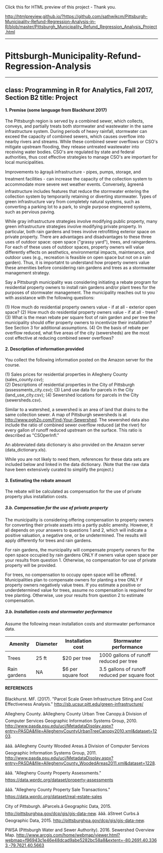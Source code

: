 Click this for HTML preview of this project - Thank you.
  
http://htmlpreview.github.io/?https://github.com/sathwikcm/Pittsburgh-Municipality-Refund-Regression-Analysis-in-R/blob/master/Pittsburgh_Municipality_Refund_Regression_Analysis_Project.html

---

# Pittsburgh-Municipality-Refund-Regression-Analysis

---
class:  Programming in R for Analytics, Fall 2017, Section B2
title:  Project
---

#### 1. Premise (some language from Blackhurst 2017)

The Pittsburgh region is served by a combined sewer, which collects, conveys, and partially treats both stormwater and wastewater in the same infrastructure system. During periods of heavy rainfall, stormwater can exceed the capacity of combined sewers, which causes overflow into nearby rivers and streams. While these combined sewer overflows or CSO's mitigate upstream flooding, they release untreated wastewater into receiving water bodies. CSO's are regulated by state and federal authorities, thus cost effective strategies to manage CSO's are important for local municipalities. 

Improvements to âgrayâ infrastructure - pipes, pumps, storage, and treatment facilities - can increase the capacity of the collection system to accommodate more severe wet weather events. Conversely, âgreenâ infrastructure includes features that reduce the stormwater entering the collection system by temporarily retaining or diverting stormwater. Types of green infrastructure vary from completely natural systems, such as converting a parking lot to a park, to single purpose engineered systems, such as pervious paving.

While gray infrastructure strategies involve modifying public property, many green infrastructure strategies involve modifying private property. In particular, both rain gardens and trees involve retrofitting exterior space on private property. There are advantages and disadvantages to these three uses of outdoor space: open space ("grassy yard"), trees, and raingardens. For each of these uses of outdoor spaces, property owners will value differently effects on aesthetics, environmental impacts, maintenance, and outdoor uses (e.g., recreation is feasible on open space but not on a rain garden). Thus, it is importatnt to understand how property owners value these amenities before considering rain gardens and trees as a stormwater management strategy.  

Say a Pittsburgh municipality was considering initiating a rebate program for residential property owners to install rain gardens and/or plant trees for the purposes of stormwater management. The municipality reaches out to you with assistance with the following questions:

(1) How much do residential property owners value - if at all - exterior open space?
(2) How much do residential property owners value - if at all - trees?
(3) What is the mean rebate per square foot of rain garden and per tree the municipality should offer property owners to incentivize their installation? See Section 3 for additional assumptions. 
(4) On the basis of rebate per overflow reduced, what five areas of the city (sewersheds) are the most cost effective at reducing combined sewer overflows? 

#### 2. Description of information provided

You collect the following information posted on the Amazon server for the course. 

(1) Sales prices for residential properties in Allegheny County (sales_county.csv);  
(2) Descriptions of residential properties in the City of Pittsburgh (assessments_city.csv);
(3) Land use data for parcels in the City (land_use_city.csv);
(4) Sewershed locations for parcels in the City (sewersheds.csv).

Similar to a watershed, a sewershed is an area of land that drains to the same collection sewer. A map of Pittsburgh sewersheds is at http://www.pgh2o.com/Find-Your-Sewershed. The sewershed data also include the ratio of combined sewer overflow reduced (at the river) for every gallon of runoff reduced upstream on the surface. This ratio is described as "CSOperInfl."

An abbreviated data dictionary is also provided on the Amazon server (data_dictionary.xls). 

While you are not likely to need them, references for these data sets are included below and linked in the data dictionary. (Note that the raw data have been extensively curated to simplify the project.) 

#### 3. Estimating the rebate amount

The rebate will be calculated as compensation for the use of private property plus installation costs. 

##### 3.b. Compensation for the use of private property

The municipality is considering offering compensation to property owners for converting their private assets into a partly public amenity. However, it all depends on your answers to questions 1 and 2, which will indicate a positive valuation, a negative one, or be undetermined. The results will apply differently for trees and rain gardens. 

For rain gardens, the municipality will compensate property owners for the open space occupied by rain gardens ONLY if owners value open space per your results from question 1. Otherwise, no compensation for use of private property will be provided. 

For trees, no compensation to occupy open space will be offered. Municipalities plan to compensate owners for planting a tree ONLY if property owners negatively value trees. If you estimate a positive or underdetermined value for trees, assume no compensation is required for tree planting. Otherwise, use your results from  question 2 to estimate compensation. 

##### 3.b. Installation costs and stormwater performance 

Assume the following mean installation costs and stormwater performance data.

|  Amenity     | Diameter | Installation cost      | Stormwater performance                       | 
|--------------|----------|------------------------|----------------------------------------------|
| Trees        | 25 ft    | $20 per tree           | 1000 gallons of runoff reduced per tree      |
| Rain gardens | NA       | $6 per square foot     | 3.5 gallons of runoff reduced per square foot|



####  REFERENCES

Blackhurst. MF. (2017). "Parcel Scale Green Infrastructure Siting and Cost Effectiveness Analysis." http://sb.ucsur.pitt.edu/green-infrastructure/

Allegheny County. âAllegheny County Urban Tree Canopy.â Division of Computer Services Geographic Information Systems Group, 2010. http://www.pasda.psu.edu/uci/MetadataDisplay.aspx?entry=PASDA&file=AlleghenyCountyUrbanTreeCanopy2010.xml&dataset=1203.

âââ. âAllegheny County Wooded Areas.â Division of Computer Services Geographic Information Systems Group, 2011. http://www.pasda.psu.edu/uci/MetadataDisplay.aspx?entry=PASDA&file=AlleghenyCounty_WoodedAreas2011.xml&dataset=1228.

âââ. "Allegheny County Property Assessments." https://data.wprdc.org/dataset/property-assessments

âââ. "Allegheny County Property Sale Transactions." https://data.wprdc.org/dataset/real-estate-sales

City of Pittsburgh. âParcels.â Geographic Data, 2015. http://pittsburghpa.gov/dcp/gis/gis-data-new.
âââ. âStreet Curbs.â Geographic Data, 2015. http://pittsburghpa.gov/dcp/gis/gis-data-new.

PWSA (Pittsburgh Water and Sewer Authority). 2016. Sewershed Overview Map. http://www.arcgis.com/home/webmap/viewer.html?webmap=f96943c1e46e48dcad9abe5282bc58a8&extent=-80.2691,40.3363,-79.7621,40.5663
